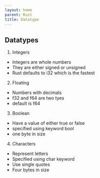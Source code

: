 ```yaml
---
layout: home
parent: Rust
title: Datatype
---
```


## Datatypes

1. Integers
- Integers are whole numbers
- They are either signed or unsigned
- Rust defaults to i32 which is the fastest

2. Floating
- Numbers with decimals
- f32 and f64 are two tyes
- default is f64

3. Boolean
- Have a value of either true or false
- specified using keyword bool
- one byte in size

4. Characters
- Represent letters
- Specified using char keyword
- Use single quotes
- Four bytes in size
